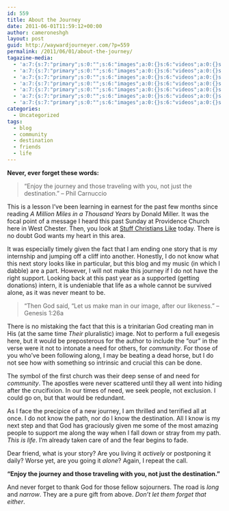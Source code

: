 ```yaml
---
id: 559
title: About the Journey
date: 2011-06-01T11:59:12+00:00
author: cameroneshgh
layout: post
guid: http://waywardjourneyer.com/?p=559
permalink: /2011/06/01/about-the-journey/
tagazine-media:
  - 'a:7:{s:7:"primary";s:0:"";s:6:"images";a:0:{}s:6:"videos";a:0:{}s:11:"image_count";s:1:"0";s:6:"author";s:8:"19879429";s:7:"blog_id";s:8:"19280981";s:9:"mod_stamp";s:19:"2011-06-01 16:01:48";}'
  - 'a:7:{s:7:"primary";s:0:"";s:6:"images";a:0:{}s:6:"videos";a:0:{}s:11:"image_count";s:1:"0";s:6:"author";s:8:"19879429";s:7:"blog_id";s:8:"19280981";s:9:"mod_stamp";s:19:"2011-06-01 16:01:48";}'
  - 'a:7:{s:7:"primary";s:0:"";s:6:"images";a:0:{}s:6:"videos";a:0:{}s:11:"image_count";s:1:"0";s:6:"author";s:8:"19879429";s:7:"blog_id";s:8:"19280981";s:9:"mod_stamp";s:19:"2011-06-01 16:01:48";}'
  - 'a:7:{s:7:"primary";s:0:"";s:6:"images";a:0:{}s:6:"videos";a:0:{}s:11:"image_count";s:1:"0";s:6:"author";s:8:"19879429";s:7:"blog_id";s:8:"19280981";s:9:"mod_stamp";s:19:"2011-06-01 16:01:48";}'
  - 'a:7:{s:7:"primary";s:0:"";s:6:"images";a:0:{}s:6:"videos";a:0:{}s:11:"image_count";s:1:"0";s:6:"author";s:8:"19879429";s:7:"blog_id";s:8:"19280981";s:9:"mod_stamp";s:19:"2011-06-01 16:01:48";}'
  - 'a:7:{s:7:"primary";s:0:"";s:6:"images";a:0:{}s:6:"videos";a:0:{}s:11:"image_count";s:1:"0";s:6:"author";s:8:"19879429";s:7:"blog_id";s:8:"19280981";s:9:"mod_stamp";s:19:"2011-06-01 16:01:48";}'
  - 'a:7:{s:7:"primary";s:0:"";s:6:"images";a:0:{}s:6:"videos";a:0:{}s:11:"image_count";s:1:"0";s:6:"author";s:8:"19879429";s:7:"blog_id";s:8:"19280981";s:9:"mod_stamp";s:19:"2011-06-01 16:01:48";}'
categories:
  - Uncategorized
tags:
  - blog
  - community
  - destination
  - friends
  - life
---
```

**Never, ever forget these words:**

> &#8220;Enjoy the journey and those traveling with you, not just the destination.&#8221; &#8211; Phil Carnuccio

This is a lesson I&#8217;ve been learning in earnest for the past few months since reading _A Million Miles in a Thousand Years_ by Donald Miller. It was the focal point of a message I heard this past Sunday at Providence Church here in West Chester. Then, you look at <a href="http://www.jonacuff.com/stuffchristianslike/2011/06/have-no-clue-how-god-will-use-your-story/" target="_blank">Stuff Christians Like</a> today. There is no doubt God wants my heart in this area.

It was especially timely given the fact that I am ending one story that is my internship and jumping off a cliff into another. Honestly, I do not know what this next story looks like in particular, but this blog and my music (in which I dabble) are a part. However, I will not make this journey if I do not have the right support. Looking back at this past year as a supported (getting donations) intern, it is undeniable that life as a whole cannot be survived alone, as it was never meant to be.

> &#8220;Then God said, &#8220;Let us make man in our image, after our likeness.&#8221; &#8211; Genesis 1:26a

There is no mistaking the fact that this is a trinitarian God creating man in His (at the same time _Their_ pluralistic) image. Not to perform a full exegesis here, but it would be preposterous for the author to include the &#8220;our&#8221; in the verse were it not to intonate a need for others, for _community_. For those of you who&#8217;ve been following along, I may be beating a dead horse, but I do not see how with something so intrinsic and crucial this can be done.

The symbol of the first church was their deep sense of and need for _community_. The apostles were never scattered until they all went into hiding after the crucifixion. In our times of need, we seek people, not exclusion. I could go on, but that would be redundant.

As I face the precipice of a new journey, I am thrilled and terrified all at once. I do not know the path, nor do I know the destination. All I know is my next step and that God has graciously given me some of the most amazing people to support me along the way when I fall down or stray from my path. _This is life_. I&#8217;m already taken care of and the fear begins to fade.

Dear friend, what is your story? Are you living it _actively_ or postponing it daily? Worse yet, are you going it _alone_? Again, I repeat the call.

**&#8220;Enjoy the journey and those traveling with you, not just the destination.&#8221;**
  
And never forget to thank God for those fellow sojourners. The road is _long_ and _narrow_. They are a pure gift from above. _Don&#8217;t let them forget that either_.